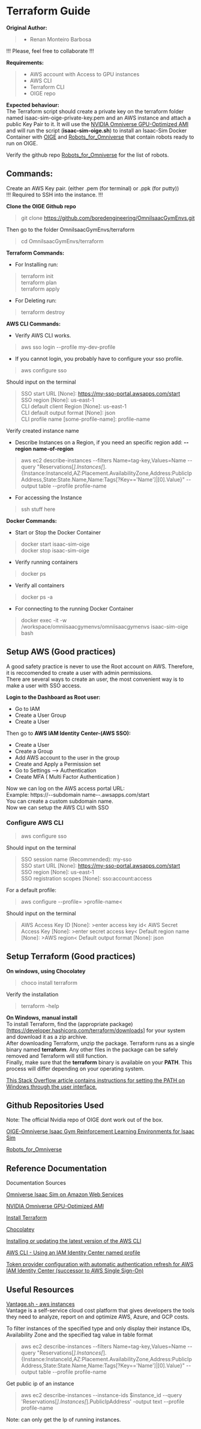 # **Terraform Guide**

**Original Author:**<br/>
> - Renan Monteiro Barbosa

!!! Please, feel free to collaborate !!!<br/>

**Requirements:**<br/>
> - AWS account with Access to GPU instances
> - AWS CLI
> - Terraform CLI
> - OIGE repo

**Expected behaviour:**<br/>
The Terraform script should create a private key on the terraform folder named isaac-sim-oige-private-key.pem and an AWS instance and attach a public Key Pair to it. It will use the [NVIDIA Omniverse GPU-Optimized AMI](https://aws.amazon.com/marketplace/pp/prodview-4gyborfkw4qjs?sr=0-1&ref_=beagle&applicationId=AWSMPContessa) and will run the script (**isaac-sim-oige.sh**) to install an Isaac-Sim Docker Container with [OIGE](https://github.com/boredengineering/OmniIsaacGymEnvs.git) and [Robots_for_Omniverse](https://github.com/boredengineering/Robots_for_Omniverse) that contain robots ready to run on OIGE. <br/>

Verify the github repo [Robots_for_Omniverse](https://github.com/boredengineering/Robots_for_Omniverse) for the list of robots.  <br/>

## **Commands:**<br/>
Create an AWS Key pair. (either .pem (for terminal) or .ppk (for putty))<br/>
!!! Required to SSH into the instance. !!!<br/>

**Clone the OIGE Github repo**<br/>
> git clone https://github.com/boredengineering/OmniIsaacGymEnvs.git<br/>

Then go to the folder OmniIsaacGymEnvs/terraform<br/>
> cd OmniIsaacGymEnvs/terraform<br/>

**Terraform Commands:**<br/>
- For Installing run:<br/>
> terraform init<br/>
> terraform plan<br/>
> terraform apply<br/>
- For Deleting run:<br/>
> terraform destroy<br/>

**AWS CLI Commands:**<br/>
- Verify AWS CLI works.<br/>
> aws sso login --profile my-dev-profile <br/>

- If you cannot login, you probably have to configure your sso profile.<br/>
> aws configure sso

Should input on the terminal<br/>

> SSO start URL [None]: https://my-sso-portal.awsapps.com/start<br/>
> SSO region [None]: us-east-1<br/>
> CLI default client Region [None]: us-east-1<br/>
> CLI default output format [None]: json<br/>
> CLI profile name [some-profile-name]: profile-name<br/>

Verify created instance name 
- Describe Instances on a Region, if you need an specific region add: **--region name-of-region**<br/>
> aws ec2 describe-instances --filters Name=tag-key,Values=Name --query "Reservations[*].Instances[*].{Instance:InstanceId,AZ:Placement.AvailabilityZone,Address:PublicIpAddress,State:State.Name,Name:Tags[?Key=='Name']|[0].Value}" --output table --profile profile-name <br/>

- For accessing the Instance <br/>
> ssh stuff here

**Docker Commands:**<br/>
- Start or Stop the Docker Container<br/>
> docker start isaac-sim-oige<br/>
> docker stop isaac-sim-oige<br/>

- Verify running containers<br/>
> docker ps<br/>
- Verify all containers<br/>
> docker ps -a<br/>

- For connecting to the running Docker Container<br/>
> docker exec -it -w /workspace/omniisaacgymenvs/omniisaacgymenvs isaac-sim-oige bash<br/>



## **Setup AWS (Good practices)**
A good safety practice is never to use the Root account on AWS. Therefore, it is reccomended to create a user with admin permissions.<br/>
There are several ways to create an user, the most convenient way is to make a user with SSO access.<br/>

**Login to the Dashboard as Root user:**<br/>
- Go to IAM
- Create a User Group
- Create a User

Then go to **AWS IAM Identity Center-(AWS SSO):**<br/>
- Create a User
- Create a Group
- Add AWS account to the user in the group
- Create and Apply a Permission set
- Go to Settings —> Authentication
- Create MFA ( Multi Factor Authentication )

Now we can log on the AWS access portal URL:<br/>
Example: https://--subdomain name--.awsapps.com/start<br/>
You can create a custom subdomain name.<br/>
Now we can setup the AWS CLI with SSO<br/>


### **Configure AWS CLI**

> aws configure sso

Should input on the terminal<br/>

> SSO session name (Recommended): my-sso<br/>
> SSO start URL [None]: https://my-sso-portal.awsapps.com/start<br/>
> SSO region [None]: us-east-1<br/>
> SSO registration scopes [None]: sso:account:access<br/>

For a default profile:<br/>
> aws configure --profile= >profile-name< <br/>

Should input on the terminal<br/>

> AWS Access Key ID [None]: >enter access key id<
> AWS Secret Access Key [None]: >enter secret access key<
> Default region name [None]: >AWS region<
> Default output format [None]: json

## **Setup Terraform (Good practices)**
**On windows, using Chocolatey**<br/>
> choco install terraform

Verify the installation<br/>
> terraform -help

**On Windows, manual install**<br/>
To install Terraform, find the (appropriate package)[https://developer.hashicorp.com/terraform/downloads] for your system and download it as a zip archive.<br/>
After downloading Terraform, unzip the package. Terraform runs as a single binary named **terraform**. Any other files in the package can be safely removed and Terraform will still function.<br/>
Finally, make sure that the **terraform** binary is available on your **PATH**. This process will differ depending on your operating system.<br/>

[This Stack Overflow article contains instructions for setting the PATH on Windows through the user interface.](https://stackoverflow.com/questions/1618280/where-can-i-set-path-to-make-exe-on-windows)

## **Github Repositories Used**
Note: The official Nvidia repo of OIGE dont work out of the box.<br/>

[OIGE-Omniverse Isaac Gym Reinforcement Learning Environments for Isaac Sim](https://github.com/boredengineering/OmniIsaacGymEnvs.git)

[Robots_for_Omniverse](https://github.com/boredengineering/Robots_for_Omniverse)

## **Reference Documentation**
Documentation Sources<br/>

[Omniverse Isaac Sim on Amazon Web Services](https://docs.omniverse.nvidia.com/app_isaacsim/app_isaacsim/install_advanced_cloud_setup_aws.html)<br/>

[NVIDIA Omniverse GPU-Optimized AMI](https://aws.amazon.com/marketplace/pp/prodview-4gyborfkw4qjs?sr=0-1&ref_=beagle&applicationId=AWSMPContessa)

[Install Terraform](https://developer.hashicorp.com/terraform/tutorials/aws-get-started/install-cli)

[Chocolatey](https://chocolatey.org/)

[Installing or updating the latest version of the AWS CLI](https://docs.aws.amazon.com/cli/latest/userguide/getting-started-install.html)

[AWS CLI - Using an IAM Identity Center named profile](https://docs.aws.amazon.com/cli/latest/userguide/sso-using-profile.html)

[Token provider configuration with automatic authentication refresh for AWS IAM Identity Center (successor to AWS Single Sign-On)](https://docs.aws.amazon.com/cli/latest/userguide/sso-configure-profile-token.html)

## **Useful Resources**

[Vantage.sh - aws instances](https://instances.vantage.sh/)<br/>
Vantage is a self-service cloud cost platform that gives developers the tools they need to analyze, report on and optimize AWS, Azure, and GCP costs.<br/>

To filter instances of the specified type and only display their instance IDs, Availability Zone and the specified tag value in table format<br/>
> aws ec2 describe-instances --filters Name=tag-key,Values=Name --query "Reservations[*].Instances[*].{Instance:InstanceId,AZ:Placement.AvailabilityZone,Address:PublicIpAddress,State:State.Name,Name:Tags[?Key=='Name']|[0].Value}" --output table --profile profile-name <br/>

Get public ip of an instance<br/>
> aws ec2 describe-instances --instance-ids $instance_id --query 'Reservations[*].Instances[*].PublicIpAddress' -output text --profile profile-name <br/>

Note: can only get the Ip of running instances.